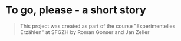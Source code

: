 # To go, please - a short story


> This project was created as part of the course "Experimentelles Erzählen" at SFGZH by Roman Gonser and Jan Zeller